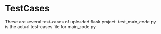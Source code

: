 # TestCases
These are several test-cases of uploaded flask project.
test_main_code.py is the actual test-cases file for main_code.py
